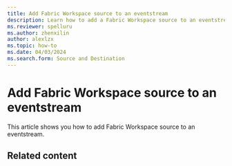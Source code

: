 ```yaml
---
title: Add Fabric Workspace source to an eventstream
description: Learn how to add a Fabric Workspace source to an eventstream.
ms.reviewer: spelluru
ms.author: zhenxilin
author: alexlzx
ms.topic: how-to
ms.date: 04/03/2024
ms.search.form: Source and Destination
---
```


# Add Fabric Workspace source to an eventstream
This article shows you how to add Fabric Workspace source to an eventstream. 


## Related content

